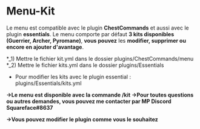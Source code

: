 # Menu-Kit

Le menu est compatible avec le plugin **ChestCommands** et aussi avec le plugin **essentials**. Le menu comporte par défaut **3 kits disponibles (Guerrier, Archer, Pyromane)**, **vous pouvez** les **modifier, supprimer ou encore en ajouter d'avantage**.



*_1) Mettre le fichier kit.yml dans le dossier plugins/ChestCommands/menu
*_2) Mettre le fichier kits.yml dans le dossier plugins/Essentials




- Pour modifier les kits avec le plugin essential : plugins/Essentials/kits.yml



**→Le menu est disponible avec la commande /kit →Pour toutes questions ou autres demandes, vous pouvez me contacter par MP Discord Squareface#8637**

**→Vous pouvez modifier le plugin comme vous le souhaitez**
